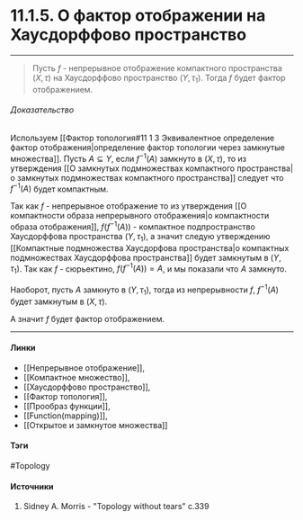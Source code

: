 # 11.1.5. О фактор отображении на Хаусдорффово пространство
***
>Пусть $f$ - непрерывное отображение компактного пространства $(X,\tau)$ на Хаусдорффово пространство $(Y,\tau_{1})$. Тогда $f$ будет фактор отображением.

###### Доказательство
Используем [[Фактор топология#11 1 3 Эквивалентное определение фактор отображения|определение фактор топологии через замкнутые множества]]. Пусть $A\subseteq Y$, если $f^{-1}(A)$ замкнуто в $(X,\tau)$, то из утверждения [[О замкнутых подмножествах компактного пространства|о замкнутых подмножествах компактного пространства]] следует что $f^{-1}(A)$ будет компактным. 

Так как $f$ - непрерывное отображение то из утверждения [[О компактности образа непрерывного отображения|о компактности образа отображения]], $f(f^{-1}(A))$ - компактное подпространство Хаусдорффова пространства $(Y,\tau_{1})$, а значит следую утверждению [[Компактные подмножества Хаусдорфова пространства|о компактных подмножествах Хаусдорффова пространства]] будет замкнутым в $(Y,\tau_{1})$. Так как $f$ - сюрьектино, $f(f^{-1}(A))=A$, и мы показали что $A$ замкнуто.

Наоборот, пусть $A$ замкнуто в $(Y,\tau_{1})$, тогда из непрерывности $f$, $f^{-1}(A)$ будет замкнутым в $(X,\tau)$.

А значит $f$ будет фактор отображением.
***
#### Линки
- [[Непрерывное отображение]],
- [[Компактное множество]],
- [[Хаусдорффово пространство]],
- [[Фактор топология]],
- [[Прообраз функции]],
- [[Function(mapping)]],
- [[Открытое и замкнутое множества]]
#### Тэги
 #Topology 
#### Источники
1. Sidney A. Morris - "Topology without tears" c.339